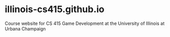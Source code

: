# illinois-cs415.github.io
Course website for CS 415 Game Development at the University of Illinois at Urbana Champaign

